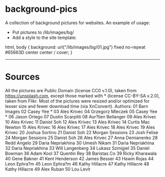 # background-pics

A collection of background pictures for websites.
An example of usage:
- Put pictures to /lib/images/bg/
- Add a style to the site template:

html, body {
    background: url("/lib/images/bg/01.jpg") fixed no-repeat #65663D center center / cover;
}

----

# Sources
All the pictures are Public Domain (license CC0 v.1.0), taken from https://unsplash.com, except those marked with * (license CC-BY-SA v.2.0), taken from Flikr. Most of the pictures were resized and/or optimized for lesser size and fewer download time (via XnConvert).
Authors:
01 Barn Images
02 Casey Yee *
03 Ales Krivec
04 Grzegorz Mleczek
05 Casey Yee *
06 Jason Ortego
07 Dustin Scarpitti
08 Aur?lien Bellanger
09 Ales Krivec
10 Ales Krivec
11 Danist Soh
12 Ales Krivec
13 Ales Krivec
14 Curtis Mac Newton
15 Ales Krivec
16 Ales Krivec
17 Ales Krivec
18 Ales Krivec
19 Ales Krivec
20 Joshua Sortino
21 Danist Soh
22 Morgan Sessions
23 Josh Felise
24 Morgan Sessions
25 Danist Soh
26 Ales Krivec
27 Anna Demianenko
28 Redd Angelo
29 Daria Nepriakhina
30 Umesh Nikam
31 Daria Nepriakhina
32 Daria Nepriakhina
33 Will Langenberg
34 Lukasz Szmigiel
35 Daniel Bowman
36 Adam Kool
37 Quentin Rey
38 Baristas Co
39 Ricky Kharawala
40 Gene Bakner
41 Kent Henderson
42 James Besser
43 Hawin Rojas
44 Leon Ephra?m
45 Leon Ephra?m
46 Kathy Hillacre
47 Kathy Hillacre
48 Kathy Hillacre
49 Alex Ruban
50 Lou Levit
